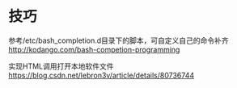 # 技巧

参考/etc/bash_completion.d目录下的脚本，可自定义自己的命令补齐
http://kodango.com/bash-competion-programming

实现HTML调用打开本地软件文件
https://blog.csdn.net/lebron3v/article/details/80736744
